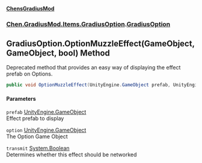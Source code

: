
#### [ChensGradiusMod](index 'index')

### [Chen.GradiusMod.Items.GradiusOption](mfb9nYomeqOwYy2EkL_v0Q 'Chen.GradiusMod.Items.GradiusOption').[GradiusOption](Vui7fzQ6K+_c8O4kYLP8Wg 'Chen.GradiusMod.Items.GradiusOption.GradiusOption')

## GradiusOption.OptionMuzzleEffect(GameObject, GameObject, bool) Method
Deprecated method that provides an easy way of displaying the effect prefab on Options.  
```csharp
public void OptionMuzzleEffect(UnityEngine.GameObject prefab, UnityEngine.GameObject option, bool transmit);
```

#### Parameters
<a name='Chen_GradiusMod_Items_GradiusOption_GradiusOption_OptionMuzzleEffect(UnityEngine_GameObject_UnityEngine_GameObject_bool)_prefab'></a>
`prefab` [UnityEngine.GameObject](https://docs.microsoft.com/en-us/dotnet/api/UnityEngine.GameObject 'UnityEngine.GameObject')  
Effect prefab to display
  
<a name='Chen_GradiusMod_Items_GradiusOption_GradiusOption_OptionMuzzleEffect(UnityEngine_GameObject_UnityEngine_GameObject_bool)_option'></a>
`option` [UnityEngine.GameObject](https://docs.microsoft.com/en-us/dotnet/api/UnityEngine.GameObject 'UnityEngine.GameObject')  
The Option Game Object
  
<a name='Chen_GradiusMod_Items_GradiusOption_GradiusOption_OptionMuzzleEffect(UnityEngine_GameObject_UnityEngine_GameObject_bool)_transmit'></a>
`transmit` [System.Boolean](https://docs.microsoft.com/en-us/dotnet/api/System.Boolean 'System.Boolean')  
Determines whether this effect should be networked
  
